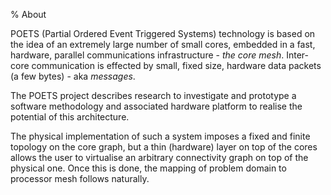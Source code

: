 % About

POETS (Partial Ordered Event Triggered Systems) technology is based on the
idea of an extremely large number of small cores, embedded in a fast,
hardware, parallel communications infrastructure - _the core mesh_. Inter-core
communication is effected by small, fixed size, hardware data packets (a few
bytes) - aka _messages_.

The POETS project describes research to investigate and prototype a software
methodology and associated hardware platform to realise the potential of this
architecture.

The physical implementation of such a system imposes a fixed and finite
topology on the core graph, but a thin (hardware) layer on top of the cores
allows the user to virtualise an arbitrary connectivity graph on top of the
physical one. Once this is done, the mapping of problem domain to processor
mesh follows naturally.
